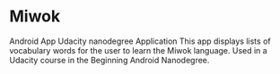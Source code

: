 # Miwok
 Android App Udacity nanodegree Application 
 This app displays lists of vocabulary words for the user to learn the Miwok language. Used in a Udacity course in the Beginning Android Nanodegree.
